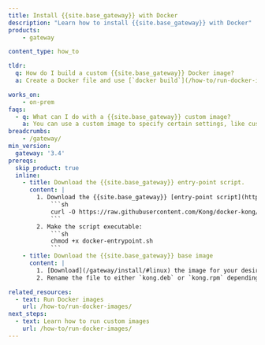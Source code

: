 ```yaml
---
title: Install {{site.base_gateway}} with Docker
description: "Learn how to install {{site.base_gateway}} with Docker"
products:
    - gateway

content_type: how_to

tldr: 
  q: How do I build a custom {{site.base_gateway}} Docker image?
  a: Create a Docker file and use [`docker build`](/how-to/run-docker-images/) to build the image.

works_on:
    - on-prem
faqs:
  - q: What can I do with a {{site.base_gateway}} custom image?
    a: You can use a custom image to specify certain settings, like custom [ports](/gateway/network/) or [`kong.conf`](/gateway/manage-kong-conf/) parameters. This can be useful if your organization has certain requirements or other software that they use in conjunction with their API gateway. You can also use custom images in automation pipelines.
breadcrumbs:
    - /gateway/
min_version:
  gateway: '3.4'
prereqs:
  skip_product: true 
  inline:
    - title: Download the {{site.base_gateway}} entry-point script.
      content: |
        1. Download the {{site.base_gateway}} [entry-point script](https://raw.githubusercontent.com/Kong/docker-kong/master/docker-entrypoint.sh):
            ```sh
            curl -O https://raw.githubusercontent.com/Kong/docker-kong/master/docker-entrypoint.sh
            ```
        2. Make the script executable:
            ```sh
            chmod +x docker-entrypoint.sh
            ```
    - title: Download the {{site.base_gateway}} base image
      content: |
        1. [Download](/gateway/install/#linux) the image for your desired operating system.
        2. Rename the file to either `kong.deb` or `kong.rpm` depending on the package.

related_resources:
  - text: Run Docker images
    url: /how-to/run-docker-images/
next_steps:
  - text: Learn how to run custom images 
    url: /how-to/run-docker-images/
---
```


